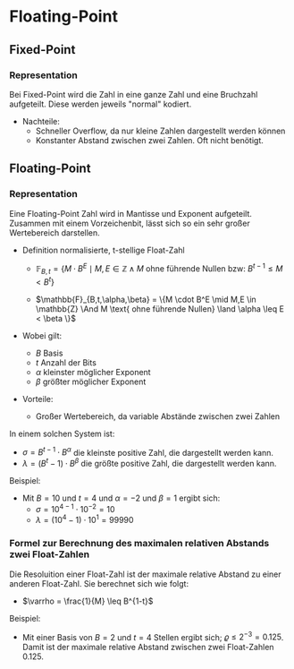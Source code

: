 # Floating-Point

## Fixed-Point

### Representation

Bei Fixed-Point wird die Zahl in eine ganze Zahl und eine Bruchzahl aufgeteilt. Diese werden jeweils "normal" kodiert.

- Nachteile:
  - Schneller Overflow, da nur kleine Zahlen dargestellt werden können
  - Konstanter Abstand zwischen zwei Zahlen. Oft nicht benötigt.

## Floating-Point

### Representation

Eine Floating-Point Zahl wird in Mantisse und Exponent aufgeteilt. Zusammen mit einem Vorzeichenbit, lässt sich so ein sehr großer Wertebereich darstellen.

- Definition normalisierte, t-stellige Float-Zahl

  - $\mathbb{F}_{B,t} = \{M \cdot B^E \mid M,E \in \mathbb{Z} \land  M \text{ ohne führende Nullen bzw:\ } B^{t-1} \leq M < B^t\}$

  - $\mathbb{F}_{B,t,\alpha,\beta} = \{M \cdot B^E \mid M,E \in \mathbb{Z} \And  M \text{ ohne führende Nullen} \land \alpha \leq E < \beta \}$

- Wobei gilt:

  - $B$ Basis
  - $t$ Anzahl der Bits
  - $\alpha$ kleinster möglicher Exponent
  - $\beta$ größter möglicher Exponent

- Vorteile:
  - Großer Wertebereich, da variable Abstände zwischen zwei Zahlen

In einem solchen System ist:

- $\sigma = B^{t-1} \cdot B^\alpha$ die kleinste positive Zahl, die dargestellt werden kann.
- $\lambda = (B^{t}-1) \cdot B^\beta$ die größte positive Zahl, die dargestellt werden kann.

Beispiel:

- Mit $B=10$ und $t=4$ und $\alpha=-2$ und $\beta=1$ ergibt sich:
  - $\sigma = 10^{4-1} \cdot 10^{-2} = 10$
  - $\lambda = (10^{4}-1) \cdot 10^{1} = 99990$


### Formel zur Berechnung des maximalen relativen Abstands zwei Float-Zahlen

Die Resoluition einer Float-Zahl ist der maximale relative Abstand zu einer anderen Float-Zahl. Sie berechnet sich wie folgt:

- $\varrho = \frac{1}{M} \leq B^{1-t}$

Beispiel:

- Mit einer Basis von $B=2$ und $t=4$ Stellen ergibt sich; $\varrho  \leq 2^{-3} = 0.125$. Damit ist der maximale relative Abstand zwischen zwei Float-Zahlen $0.125$.
